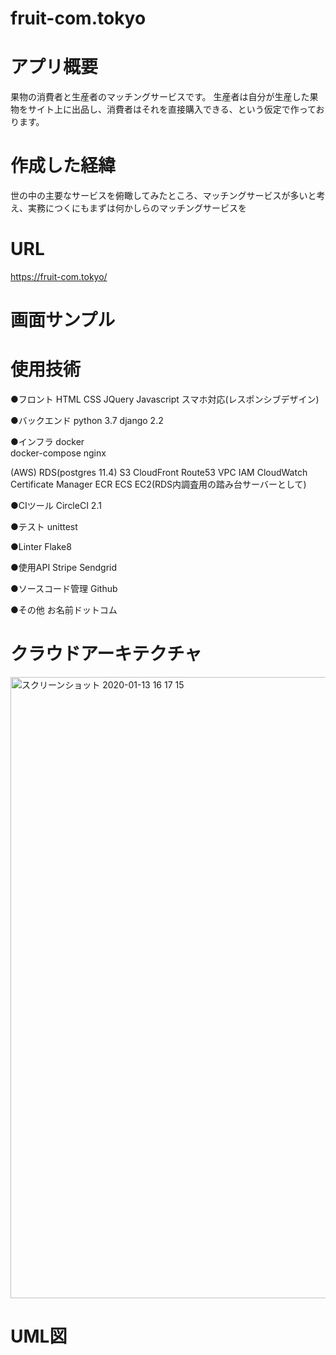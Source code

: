 # fruit-com.tokyo

# アプリ概要
果物の消費者と生産者のマッチングサービスです。
生産者は自分が生産した果物をサイト上に出品し、消費者はそれを直接購入できる、という仮定で作っております。

# 作成した経緯
世の中の主要なサービスを俯瞰してみたところ、マッチングサービスが多いと考え、実務につくにもまずは何かしらのマッチングサービスを

# URL
https://fruit-com.tokyo/

# 画面サンプル

# 使用技術
●フロント
HTML
CSS
JQuery
Javascript
スマホ対応(レスポンシブデザイン)

●バックエンド
python  3.7
django  2.2

●インフラ
docker  
docker-compose
nginx

(AWS)
RDS(postgres  11.4)
S3
CloudFront
Route53
VPC
IAM
CloudWatch
Certificate Manager
ECR
ECS
EC2(RDS内調査用の踏み台サーバーとして)

●CIツール
CircleCI  2.1

●テスト
unittest

●Linter
Flake8

●使用API
Stripe
Sendgrid

●ソースコード管理
Github

●その他
お名前ドットコム

# クラウドアーキテクチャ
<img width="994" alt="スクリーンショット 2020-01-13 16 17 15" src="https://user-images.githubusercontent.com/38691313/72238139-40120e80-3620-11ea-9ae4-f5bd1edc6a9a.png">

# UML図
